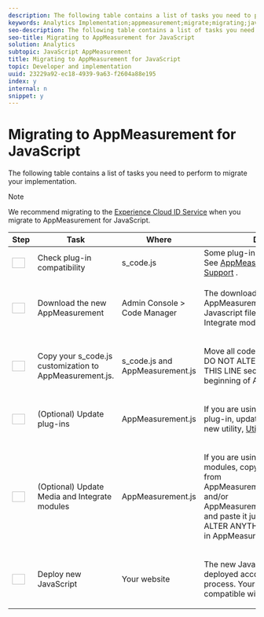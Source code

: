 ```yaml
---
description: The following table contains a list of tasks you need to perform to migrate your implementation.
keywords: Analytics Implementation;appmeasurement;migrate;migrating;javascript
seo-description: The following table contains a list of tasks you need to perform to migrate your implementation.
seo-title: Migrating to AppMeasurement for JavaScript
solution: Analytics
subtopic: JavaScript AppMeasurement
title: Migrating to AppMeasurement for JavaScript
topic: Developer and implementation
uuid: 23229a92-ec18-4939-9a63-f2604a88e195
index: y
internal: n
snippet: y
---
```


# Migrating to AppMeasurement for JavaScript

The following table contains a list of tasks you need to perform to migrate your implementation.

>[!NOTE]
>
>We recommend migrating to the [Experience Cloud ID Service](../../../implement/js-implementation/c-unique-visitors/visid-service.md#concept_230F8759826E47789EA8DEE08FA09B07) when you migrate to AppMeasurement for JavaScript.

<table id="table_9CB8D4441B294A6485C00A515338CA47"> 
 <thead> 
  <tr> 
   <th colname="col01" class="entry"> Step </th> 
   <th colname="col1" class="entry"> Task </th> 
   <th colname="col2" class="entry"> Where </th> 
   <th colname="col3" class="entry"> Description </th> 
  </tr> 
 </thead>
 <tbody> 
  <tr> 
   <td colname="col01"> <img href="assets/step1_icon.png" id="image_21F30BBFC0A249F8B0E1A50EBBEED77D" width="26px" height="21px" /> </td> 
   <td colname="col1"> Check plug-in compatibility </td> 
   <td colname="col2"> <span class="filepath"> s_code.js</span> </td> 
   <td colname="col3">Some plug-ins are longer supported. See <a href="../../../implement/js-implementation/c-appmeasurement-js/plugins-support.md#concept_E31A189BC8A547738666EB5E00D2252A" format="dita" scope="local"> AppMeasurement Plug-in Support</a> . </td> 
  </tr> 
  <tr> 
   <td colname="col01"> <img href="assets/step2_icon.png" id="image_FEC5908E05B8457F828A2BCBCE079061" width="26px" height="21px" /> </td> 
   <td colname="col1"> Download the new AppMeasurement </td> 
   <td colname="col2"> Admin Console &gt; Code Manager </td> 
   <td colname="col3"> <p> The download zip contains a minified <span class="filepath"> AppMeasurement.js</span> file, and Javascript files for the Media and Integrate modules. </p> </td> 
  </tr> 
  <tr> 
   <td colname="col01"> <img href="assets/step3_icon.png" id="image_543F5EC1759741FCB02C110B45C41867" width="26px" height="21px" /> </td> 
   <td colname="col1">Copy your <span class="filepath"> s_code.js</span> customization to <span class="codeph"> AppMeasurement.js</span>. </td> 
   <td colname="col2"> <span class="filepath"> s_code.js</span> and <span class="filepath"> AppMeasurement.js</span> </td> 
   <td colname="col3"> <p>Move all code that appears before the <span class="codeph"> DO NOT ALTER ANYTHING BELOW THIS LINE</span> section in <span class="filepath"> s_code.js</span> to the beginning of <span class="filepath"> AppMeasurement.js</span>. </p> </td> 
  </tr> 
  <tr> 
   <td colname="col01"> <img href="assets/step4_icon.png" id="image_C65A6858FB294E2796B93054BEA72BBD" width="26px" height="21px" /> </td> 
   <td colname="col1"> (Optional) Update plug-ins </td> 
   <td colname="col2"> <span class="filepath"> AppMeasurement.js</span> </td> 
   <td colname="col3"> <p>If you are using the getQueryParam plug-in, update these calls to use the new utility, <a href="../../../implement/js-implementation/util-getqueryparam.md#concept_763AD2621BB44A3990204BE72D3C9FA5" format="dita" scope="local"> Util.getQueryParam</a>. </p> </td> 
  </tr> 
  <tr> 
   <td colname="col01"> <img href="assets/step5_icon.png" id="image_3D0FEDBE7FD8481E8E5F9054F742187E" width="26px" height="21px" /> </td> 
   <td colname="col1"> (Optional) Update Media and Integrate modules </td> 
   <td colname="col2"> <p> <span class="filepath"> AppMeasurement.js</span> </p> </td> 
   <td colname="col3"> <p>If you are using either of these modules, copy and paste the code from <span class="filepath"> AppMeasurement_Module_Media.js</span> and/or <span class="filepath"> AppMeasurement_Module_Integrate.js</span> and paste it just before the <span class="codeph"> DO NOT ALTER ANYTHING BELOW THIS LINE</span> in <span class="filepath"> AppMeasurement.js</span>. </p> </td> 
  </tr> 
  <tr> 
   <td colname="col01"> <img href="assets/step6_icon.png" id="image_FCA028848A374C4BA1AF88C6141C9778" width="26px" height="21px" /> </td> 
   <td colname="col1"> Deploy new JavaScript </td> 
   <td colname="col2"> Your website </td> 
   <td colname="col3"> <p>The new JavaScript file can be deployed according to your standard process. Your existing page code is compatible with this version. </p> </td> 
  </tr> 
 </tbody> 
</table>


